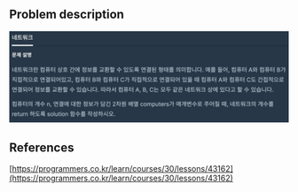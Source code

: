## Problem description
![Problem description](./Problem-43162.png)

## References
[https://programmers.co.kr/learn/courses/30/lessons/43162](https://programmers.co.kr/learn/courses/30/lessons/43162)
